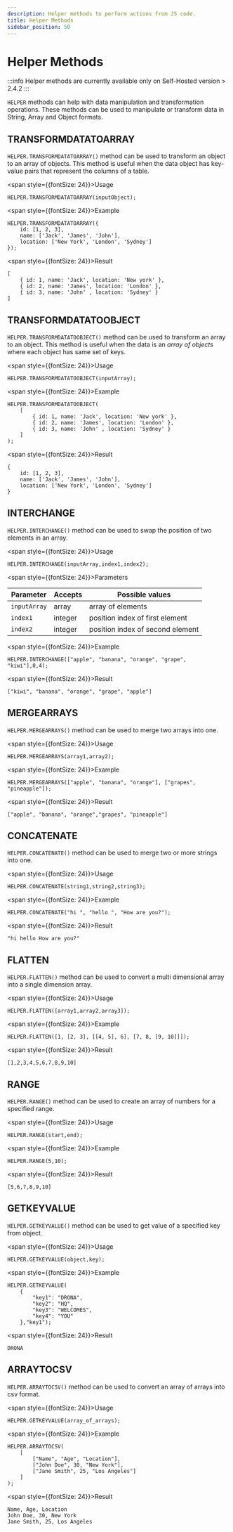```yaml
---
description: Helper methods to perform actions from JS code.
title: Helper Methods
sidebar_position: 50
---
```


# Helper Methods

:::info
Helper methods are currently available only on Self-Hosted version > 2.4.2
:::

`HELPER` methods can help with data manipulation and transformation operations. These methods can be used to manipulate or transform data in String, Array and Object formats.

## TRANSFORMDATATOARRAY

`HELPER.TRANSFORMDATATOARRAY()` method can be used to transform an object to an array of objects. This method is useful when the data object has key-value pairs that represent the columns of a table. 


<span style={{fontSize: 24}}>Usage</span>

```
HELPER.TRANSFORMDATATOARRAY(inputObject);
```

<span style={{fontSize: 24}}>Example</span>

```
HELPER.TRANSFORMDATATOARRAY({
    id: [1, 2, 3],
    name: ['Jack', 'James', 'John'],
    location: ['New York', 'London', 'Sydney']
});
```

<span style={{fontSize: 24}}>Result</span>

```
[
    { id: 1, name: 'Jack', location: 'New york' },
    { id: 2, name: 'James', location: 'London' },
    { id: 3, name: 'John' , location: 'Sydney' }
]
```

## TRANSFORMDATATOOBJECT

`HELPER.TRANSFORMDATATOOBJECT()` method can be used to transform an array to an object. This method is useful when the data is an *array of objects* where each object has same set of keys.

<span style={{fontSize: 24}}>Usage</span>

```
HELPER.TRANSFORMDATATOOBJECT(inputArray);
```

<span style={{fontSize: 24}}>Example</span>

```
HELPER.TRANSFORMDATATOOBJECT(
    [
        { id: 1, name: 'Jack', location: 'New york' },
        { id: 2, name: 'James', location: 'London' },
        { id: 3, name: 'John' , location: 'Sydney' }
    ]
);
```

<span style={{fontSize: 24}}>Result</span>

```
{
    id: [1, 2, 3],
    name: ['Jack', 'James', 'John'],
    location: ['New York', 'London', 'Sydney']
}
```

## INTERCHANGE

`HELPER.INTERCHANGE()` method can be used to swap the position of two elements in an array.

<span style={{fontSize: 24}}>Usage</span>

```
HELPER.INTERCHANGE(inputArray,index1,index2);
```

<span style={{fontSize: 24}}>Parameters</span>

| Parameter   | Accepts | Possible values                                   |
|-------------|---------|---------------------------------------------------|
| `inputArray`| array  |  array of elements |
| `index1`| integer  | position index of first element  |
| `index2`| integer | position index of second element  |


<span style={{fontSize: 24}}>Example</span>

```
HELPER.INTERCHANGE(["apple", "banana", "orange", "grape", "kiwi"],0,4);
```

<span style={{fontSize: 24}}>Result</span>

```
["kiwi", "banana", "orange", "grape", "apple"]
```

## MERGEARRAYS

`HELPER.MERGEARRAYS()` method can be used to merge two arrays into one.

<span style={{fontSize: 24}}>Usage</span>

```	
HELPER.MERGEARRAYS(array1,array2);
```

<span style={{fontSize: 24}}>Example</span>

```	
HELPER.MERGEARRAYS(["apple", "banana", "orange"], ["grapes", "pineapple"]);
```

<span style={{fontSize: 24}}>Result</span>

```
["apple", "banana", "orange","grapes", "pineapple"]
```

## CONCATENATE

`HELPER.CONCATENATE()` method can be used to merge two or more strings into one.

<span style={{fontSize: 24}}>Usage</span>

```
HELPER.CONCATENATE(string1,string2,string3);
```

<span style={{fontSize: 24}}>Example</span>

```
HELPER.CONCATENATE("hi ", "hello ", "How are you?");
```

<span style={{fontSize: 24}}>Result</span>

```
"hi hello How are you?"
```

## FLATTEN

`HELPER.FLATTEN()` method can be used to convert a multi dimensional array into a single dimension array.

<span style={{fontSize: 24}}>Usage</span>

```
HELPER.FLATTEN([array1,array2,array3]);
```

<span style={{fontSize: 24}}>Example</span>

```	
HELPER.FLATTEN([1, [2, 3], [[4, 5], 6], [7, 8, [9, 10]]]);
```

<span style={{fontSize: 24}}>Result</span>

```
[1,2,3,4,5,6,7,8,9,10]
```

## RANGE

`HELPER.RANGE()` method can be used to create an array of numbers for a specified range.

<span style={{fontSize: 24}}>Usage</span>

```
HELPER.RANGE(start,end);
```

<span style={{fontSize: 24}}>Example</span>

```
HELPER.RANGE(5,10);
```

<span style={{fontSize: 24}}>Result</span>

```
[5,6,7,8,9,10]
```

## GETKEYVALUE

`HELPER.GETKEYVALUE()` method can be used to get value of a specified key from object.

<span style={{fontSize: 24}}>Usage</span>

```
HELPER.GETKEYVALUE(object,key);
```

<span style={{fontSize: 24}}>Example</span>

```
HELPER.GETKEYVALUE(
    {
        "key1": "DRONA",
        "key2": "HQ",
        "key3": "WELCOMES",
        "key4": "YOU"
    },"key1");

```

<span style={{fontSize: 24}}>Result</span>

```
DRONA
```

## ARRAYTOCSV

`HELPER.ARRAYTOCSV()` method can be used to convert an array of arrays into csv format.

<span style={{fontSize: 24}}>Usage</span>

```
HELPER.GETKEYVALUE(array_of_arrays);
```

<span style={{fontSize: 24}}>Example</span>

```
HELPER.ARRAYTOCSV(
    [
        ["Name", "Age", "Location"],
        ["John Doe", 30, "New York"],
        ["Jane Smith", 25, "Los Angeles"]
    ]      
);

```

<span style={{fontSize: 24}}>Result</span>

```
Name, Age, Location
John Doe, 30, New York
Jane Smith, 25, Los Angeles
```